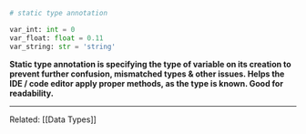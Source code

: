 ```python
# static type annotation

var_int: int = 0
var_float: float = 0.11
var_string: str = 'string'
```

**Static type annotation is specifying the type of variable on its creation to prevent further confusion, mismatched types & other issues. Helps the IDE / code editor apply proper methods, as the type is known. Good for readability.**

---

Related:
[[Data Types]]